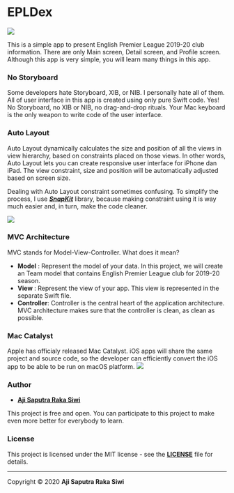 # EPLDex

![][image-4]

This is a simple app to present English Premier League 2019-20 club information. There are only Main screen, Detail screen, and Profile screen. Although this app is very simple, you will learn many things in this app.

### No Storyboard
Some developers hate Storyboard, XIB, or NIB.  I personally hate all of them. All of user interface in this app is created using only pure Swift code. Yes! No Storyboard, no XIB or NIB, no drag-and-drop rituals. Your Mac keyboard is the only weapon to write code of the user interface.

### Auto Layout
Auto Layout dynamically calculates the size and position of all the views in view hierarchy, based on constraints placed on those views. In other words, Auto Layout lets you can create responsive user interface for iPhone dan iPad. The view constraint, size and position will be automatically adjusted based on screen size.

Dealing with Auto Layout constraint sometimes confusing. To simplify the process, I use **_[SnapKit][1]_** library, because making constraint using it is way much easier and, in turn, make the code cleaner.

![][image-1]

### MVC Architecture
MVC stands for Model-View-Controller.  What does it mean?
- **Model** : Represent the model of your data. In this project, we will create an Team model that contains English Premier League club for 2019-20 season.
- **View** : Represent the view of your app. This view is represented in the separate Swift file.
- **Controller**: Controller is the central heart of the application architecture. MVC architecture makes sure that the controller is clean, as clean as possible.

### Mac Catalyst
Apple has officialy released Mac Catalyst. iOS apps will share the same project and source code, so the developer can efficiently convert the iOS app to be able to be run on macOS platform.
![][image-3]
### **Author**

* **[Aji Saputra Raka Siwi][2]**

This project is free and open. You can participate to this project to make even more better for everybody to learn.

### **License**
This project is licensed under the MIT license - see the [**LICENSE**]() file for details.

---- 

Copyright © 2020 **Aji Saputra Raka Siwi**

[1]:	https://github.com/SnapKit/SnapKit
[2]:	https://github.com/Ajisaputrars


[image-1]:	https://github.com/Ajisaputrars/Dicoding-iOS-Pemula-Submission/blob/master/EPL.jpg
[image-2]:	https://github.com/Ajisaputrars/Dicoding-iOS-Pemula-Submission/blob/master/Landscape.jpg
[image-3]:	https://github.com/Ajisaputrars/Dicoding-iOS-Pemula-Submission/blob/master/catalyst.jpg
[image-4]:  https://github.com/Ajisaputrars/Dicoding-iOS-Pemula-Submission/blob/master/App.jpg
